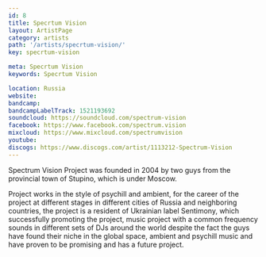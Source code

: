 ```yaml
---
id: 8
title: Specrtum Vision
layout: ArtistPage
category: artists
path: '/artists/specrtum-vision/'
key: specrtum-vision

meta: Specrtum Vision
keywords: Specrtum Vision

location: Russia
website: 
bandcamp: 
bandcampLabelTrack: 1521193692
soundcloud: https://soundcloud.com/spectrum-vision
facebook: https://www.facebook.com/spectrum.vision
mixcloud: https://www.mixcloud.com/spectrumvision
youtube: 
discogs: https://www.discogs.com/artist/1113212-Spectrum-Vision
---
```


Spectrum Vision Project was founded in 2004 by two guys from the provincial town of Stupino, which is under Moscow.

Project works in the style of psychill and ambient, for the career of the project at different stages in different cities of Russia and neighboring countries, the project is a resident of Ukrainian label Sentimony, which successfully promoting the project, music project with a common frequency sounds in different sets of DJs around the world despite the fact the guys have found their niche in the global space, ambient and psychill music and have proven to be promising and has a future project.

